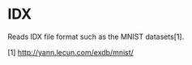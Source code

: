 IDX
===

Reads IDX file format such as the MNIST datasets[1].

[1] http://yann.lecun.com/exdb/mnist/
